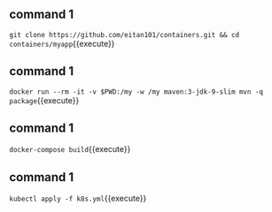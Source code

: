 
## command 1
`git clone https://github.com/eitan101/containers.git && cd containers/myapp`{{execute}}

## command 1
`docker run --rm -it -v $PWD:/my -w /my maven:3-jdk-9-slim mvn -q package`{{execute}}

## command 1
`docker-compose build`{{execute}}

## command 1
`kubectl apply -f k8s.yml`{{execute}}
